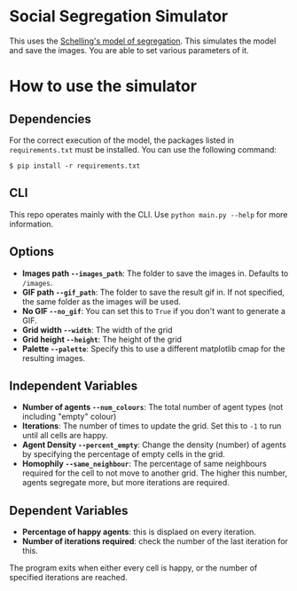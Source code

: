 # Social Segregation Simulator
This uses the [Schelling's model of segregation](https://en.wikipedia.org/wiki/Schelling's_model_of_segregation).
This simulates the model and save the images. You are able to set various parameters of it.

# How to use the simulator
## Dependencies
For the correct execution of the model, the packages listed in `requirements.txt` must be installed. You can use the following command:
```
$ pip install -r requirements.txt
```

## CLI
This repo operates mainly with the CLI. Use `python main.py --help` for more information.

## Options
- **Images path `--images_path`**: The folder to save the images in. Defaults to `/images`.
- **GIF path `--gif_path`**: The folder to save the result gif in. If not specified, the same folder as the images will be used.
- **No GIF `--no_gif`**: You can set this to `True` if you don't want to generate a GIF.
- **Grid width `--width`**: The width of the grid
- **Grid height `--height`**: The height of the grid
- **Palette `--palette`**: Specify this to use a different matplotlib cmap for the resulting images.

## Independent Variables
- **Number of agents `--num_colours`**: The total number of agent types (not including "empty" colour)
- **Iterations**: The number of times to update the grid. Set this to `-1` to run until all cells are happy.
- **Agent Density `--percent_empty`**: Change the density (number) of agents by specifying the percentage of empty cells in the grid.
- **Homophily `--same_neighbour`**: The percentage of same neighbours required for the cell to not move to another grid. The higher this number, agents segregate more, but more iterations are required.

## Dependent Variables
- **Percentage of happy agents**: this is displaed on every iteration.
- **Number of iterations required**: check the number of the last iteration for this.

The program exits when either every cell is happy, or the number of specified iterations are reached.